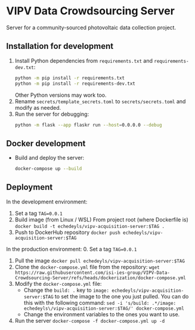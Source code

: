 # VIPV Data Crowdsourcing Server

Server for a community-sourced photovoltaic data collection project.

## Installation for development

1. Install Python dependencies from `requirements.txt` and `requirements-dev.txt`:
    ```bash
    python -m pip install -r requirements.txt
    python -m pip install -r requirements-dev.txt
    ```
    Other Python versions may work too.
2. Rename `secrets/template_secrets.toml` to `secrets/secrets.toml` and modify as needed.
3. Run the server for debugging:
    ```bash
    python -m flask --app flaskr run --host=0.0.0.0 --debug
    ```

## Docker development
- Build and deploy the server:
    ```bash
    docker-compose up --build
    ```

## Deployment
In the development environment:
1. Set a tag
	`TAG=0.0.1`
3. Build image (from Linux / WSL)
	From project root (where Dockerfile is)
	`docker build -t echedeyls/vipv-acquisition-server:$TAG .`
4. Push to DockerHub repository
	`docker push echedeyls/vipv-acquisition-server:$TAG`

In the production environment:
0. Set a tag
    `TAG=0.0.1`
1. Pull the image
    `docker pull echedeyls/vipv-acquisition-server:$TAG`
2. Clone the `docker-compose.yml` file from the repository:
    `wget https://raw.githubusercontent.com/isi-ies-group/VIPV-Data-Crowdsourcing-Server/refs/heads/dockerization/docker-compose.yml`
3. Modify the `docker-compose.yml` file:
    - Change the `build: .` key to `image: echedeyls/vipv-acquisition-server:$TAG` to set the image to the one you just pulled. You can do this with the following command:
    `sed -i 's/build: .*/image: echedeyls\/vipv-acquisition-server:$TAG/' docker-compose.yml`
    - Change the environment variables to the ones you want to use.
4. Run the server
    `docker-compose -f docker-compose.yml up -d`


